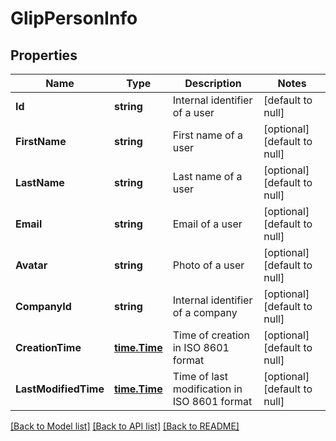 # GlipPersonInfo

## Properties
Name | Type | Description | Notes
------------ | ------------- | ------------- | -------------
**Id** | **string** | Internal identifier of a user | [default to null]
**FirstName** | **string** | First name of a user | [optional] [default to null]
**LastName** | **string** | Last name of a user | [optional] [default to null]
**Email** | **string** | Email of a user | [optional] [default to null]
**Avatar** | **string** | Photo of a user | [optional] [default to null]
**CompanyId** | **string** | Internal identifier of a company | [optional] [default to null]
**CreationTime** | [**time.Time**](time.Time.md) | Time of creation in ISO 8601 format | [optional] [default to null]
**LastModifiedTime** | [**time.Time**](time.Time.md) | Time of last modification in ISO 8601 format | [optional] [default to null]

[[Back to Model list]](../README.md#documentation-for-models) [[Back to API list]](../README.md#documentation-for-api-endpoints) [[Back to README]](../README.md)


